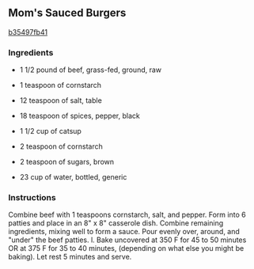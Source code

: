 ## Mom's Sauced Burgers

[b35497fb41](http://www.food.com/recipe/moms-sauced-burgers-437055)

### Ingredients

 - 1 1/2 pound of beef, grass-fed, ground, raw

 - 1 teaspoon of cornstarch

 - 12 teaspoon of salt, table

 - 18 teaspoon of spices, pepper, black

 - 1 1/2 cup of catsup

 - 2 teaspoon of cornstarch

 - 2 teaspoon of sugars, brown

 - 23 cup of water, bottled, generic

### Instructions

Combine beef with 1 teaspoons cornstarch, salt, and pepper. Form into 6 patties and place in an 8" x 8" casserole dish. Combine remaining ingredients, mixing well to form a sauce. Pour evenly over, around, and "under" the beef patties. l. Bake uncovered at 350 F for 45 to 50 minutes OR at 375 F for 35 to 40 minutes, (depending on what else you might be baking). Let rest 5 minutes and serve.